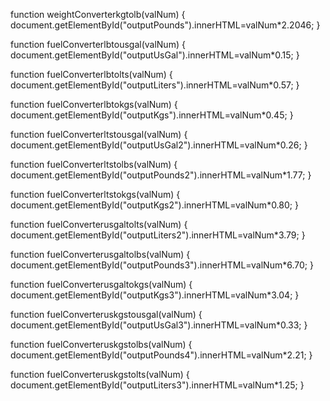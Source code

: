 function weightConverterkgtolb(valNum) 
{
  document.getElementById("outputPounds").innerHTML=valNum*2.2046;
}

function fuelConverterlbtousgal(valNum)
{
  document.getElementById("outputUsGal").innerHTML=valNum*0.15;
}

function fuelConverterlbtolts(valNum)
{
  document.getElementById("outputLiters").innerHTML=valNum*0.57;
}

function fuelConverterlbtokgs(valNum)
{
  document.getElementById("outputKgs").innerHTML=valNum*0.45;
}

function fuelConverterltstousgal(valNum)
{
  document.getElementById("outputUsGal2").innerHTML=valNum*0.26;
}

function fuelConverterltstolbs(valNum)
{
  document.getElementById("outputPounds2").innerHTML=valNum*1.77;
}

function fuelConverterltstokgs(valNum)
{
  document.getElementById("outputKgs2").innerHTML=valNum*0.80;
}

function fuelConverterusgaltolts(valNum)
{
  document.getElementById("outputLiters2").innerHTML=valNum*3.79;
}

function fuelConverterusgaltolbs(valNum)
{
  document.getElementById("outputPounds3").innerHTML=valNum*6.70;
}

function fuelConverterusgaltokgs(valNum)
{
  document.getElementById("outputKgs3").innerHTML=valNum*3.04;
}

function fuelConverteruskgstousgal(valNum)
{
  document.getElementById("outputUsGal3").innerHTML=valNum*0.33;
}

function fuelConverteruskgstolbs(valNum)
{
  document.getElementById("outputPounds4").innerHTML=valNum*2.21;
}

function fuelConverteruskgstolts(valNum)
{
  document.getElementById("outputLiters3").innerHTML=valNum*1.25;
}
